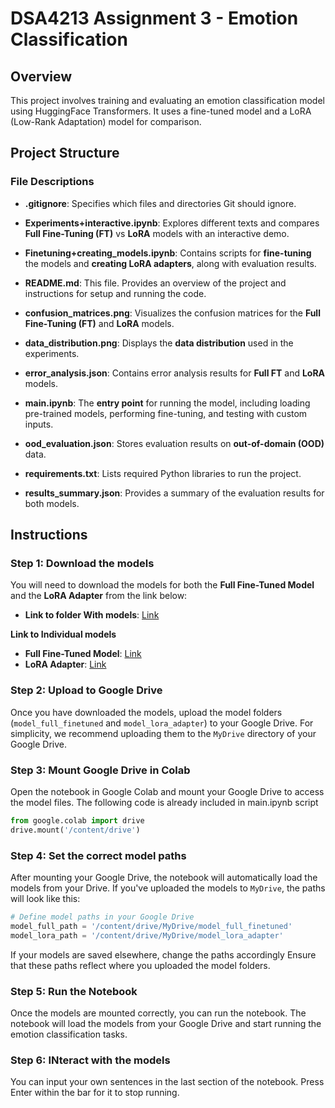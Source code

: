 # DSA4213 Assignment 3 - Emotion Classification

## Overview

This project involves training and evaluating an emotion classification model using HuggingFace Transformers. It uses a fine-tuned model and a LoRA (Low-Rank Adaptation) model for comparison.

## Project Structure

### **File Descriptions**

- **.gitignore**: Specifies which files and directories Git should ignore.

- **Experiments+interactive.ipynb**: Explores different texts and compares **Full Fine-Tuning (FT)** vs **LoRA** models with an interactive demo.

- **Finetuning+creating_models.ipynb**: Contains scripts for **fine-tuning** the models and **creating LoRA adapters**, along with evaluation results.

- **README.md**: This file. Provides an overview of the project and instructions for setup and running the code.

- **confusion_matrices.png**: Visualizes the confusion matrices for the **Full Fine-Tuning (FT)** and **LoRA** models.

- **data_distribution.png**: Displays the **data distribution** used in the experiments.

- **error_analysis.json**: Contains error analysis results for **Full FT** and **LoRA** models.

- **main.ipynb**: The **entry point** for running the model, including loading pre-trained models, performing fine-tuning, and testing with custom inputs.

- **ood_evaluation.json**: Stores evaluation results on **out-of-domain (OOD)** data.

- **requirements.txt**: Lists required Python libraries to run the project.

- **results_summary.json**: Provides a summary of the evaluation results for both models.


## Instructions

### Step 1: Download the models

You will need to download the models for both the **Full Fine-Tuned Model** and the **LoRA Adapter** from the link below:

* **Link to folder With models**: [Link](https://drive.google.com/drive/folders/1816wQI74aatPBEL_OIk4FQhVvZtPRG39?usp=sharing)

**Link to Individual models**
* **Full Fine-Tuned Model**: [Link](https://drive.google.com/drive/folders/1exOmAGt4iIYT3tBniyPrJHAzLbUnJLKy?usp=sharing)
* **LoRA Adapter**: [Link](https://drive.google.com/drive/folders/1G0PzrUMzjJ4ZNlyt_h_4X5t6X8fY0BK-?usp=sharing)

### Step 2: Upload to Google Drive

Once you have downloaded the models, upload the model folders (`model_full_finetuned` and `model_lora_adapter`) to your Google Drive. For simplicity, we recommend uploading them to the `MyDrive` directory of your Google Drive.

### Step 3: Mount Google Drive in Colab

Open the notebook in Google Colab and mount your Google Drive to access the model files. The following code is already included in main.ipynb script

```python
from google.colab import drive
drive.mount('/content/drive')
```

### Step 4: Set the correct model paths

After mounting your Google Drive, the notebook will automatically load the models from your Drive. If you've uploaded the models to `MyDrive`, the paths will look like this:

```python
# Define model paths in your Google Drive
model_full_path = '/content/drive/MyDrive/model_full_finetuned'
model_lora_path = '/content/drive/MyDrive/model_lora_adapter'
```
If your models are saved elsewhere, change the paths accordingly
Ensure that these paths reflect where you uploaded the model folders.

### Step 5: Run the Notebook

Once the models are mounted correctly, you can run the notebook. The notebook will load the models from your Google Drive and start running the emotion classification tasks.

### Step 6: INteract with the models
You can input your own sentences in the last section of the notebook. Press Enter within the bar for it to stop running.
